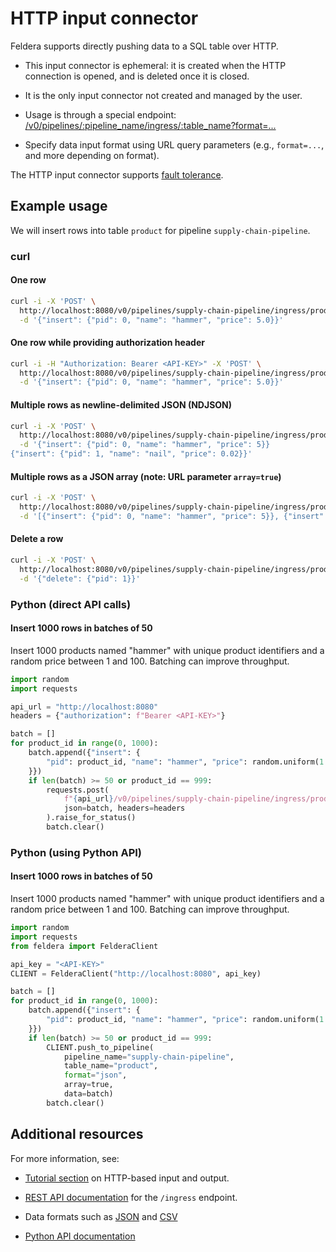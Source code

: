 # HTTP input connector

Feldera supports directly pushing data to a SQL table over HTTP.

* This input connector is ephemeral: it is created when the HTTP
  connection is opened, and is deleted once it is closed.

* It is the only input connector not created and managed by the user.

* Usage is through a special
  endpoint: [/v0/pipelines/:pipeline_name/ingress/:table_name?format=...](/api/push-data-to-a-sql-table)

* Specify data input format using URL query parameters
  (e.g., `format=...`, and more depending on format).

The HTTP input connector supports [fault
tolerance](..#fault-tolerance).

## Example usage

We will insert rows into table `product` for pipeline `supply-chain-pipeline`.

### curl

#### One row

```bash
curl -i -X 'POST' \
  http://localhost:8080/v0/pipelines/supply-chain-pipeline/ingress/product?format=json \
  -d '{"insert": {"pid": 0, "name": "hammer", "price": 5.0}}'
```

#### One row while providing authorization header

```bash
curl -i -H "Authorization: Bearer <API-KEY>" -X 'POST' \
  http://localhost:8080/v0/pipelines/supply-chain-pipeline/ingress/product?format=json \
  -d '{"insert": {"pid": 0, "name": "hammer", "price": 5.0}}'
```

#### Multiple rows as newline-delimited JSON (NDJSON)

```bash
curl -i -X 'POST' \
  http://localhost:8080/v0/pipelines/supply-chain-pipeline/ingress/product?format=json \
  -d '{"insert": {"pid": 0, "name": "hammer", "price": 5}}
{"insert": {"pid": 1, "name": "nail", "price": 0.02}}'
```

#### Multiple rows as a JSON array (note: URL parameter `array=true`)

```bash
curl -i -X 'POST' \
  http://localhost:8080/v0/pipelines/supply-chain-pipeline/ingress/product?format=json\&array=true \
  -d '[{"insert": {"pid": 0, "name": "hammer", "price": 5}}, {"insert": {"pid": 1, "name": "nail", "price": 0.02}}]'
```

#### Delete a row

```bash
curl -i -X 'POST' \
  http://localhost:8080/v0/pipelines/supply-chain-pipeline/ingress/product?format=json \
  -d '{"delete": {"pid": 1}}'
```

### Python (direct API calls)

#### Insert 1000 rows in batches of 50

Insert 1000 products named "hammer" with unique product identifiers
and a random price between 1 and 100. Batching can improve throughput.

```python
import random
import requests

api_url = "http://localhost:8080"
headers = {"authorization": f"Bearer <API-KEY>"}

batch = []
for product_id in range(0, 1000):
    batch.append({"insert": {
        "pid": product_id, "name": "hammer", "price": random.uniform(1.0, 100.0)
    }})
    if len(batch) >= 50 or product_id == 999:
        requests.post(
            f"{api_url}/v0/pipelines/supply-chain-pipeline/ingress/product?format=json&array=true",
            json=batch, headers=headers
        ).raise_for_status()
        batch.clear()
```

### Python (using Python API)

#### Insert 1000 rows in batches of 50

Insert 1000 products named "hammer" with unique product identifiers
and a random price between 1 and 100. Batching can improve throughput.

```python
import random
import requests
from feldera import FelderaClient

api_key = "<API-KEY>"
CLIENT = FelderaClient("http://localhost:8080", api_key)

batch = []
for product_id in range(0, 1000):
    batch.append({"insert": {
        "pid": product_id, "name": "hammer", "price": random.uniform(1.0, 100.0)
    }})
    if len(batch) >= 50 or product_id == 999:
        CLIENT.push_to_pipeline(
            pipeline_name="supply-chain-pipeline",
            table_name="product",
            format="json",
            array=true,
            data=batch)
        batch.clear()
```

## Additional resources

For more information, see:

* [Tutorial section](/tutorials/basics/part2) on HTTP-based input and output.

* [REST API documentation](/api/push-data-to-a-sql-table) for the `/ingress` endpoint.

* Data formats such as [JSON](/formats/json) and
  [CSV](/formats/csv)

* [Python API documentation](pathname:///python/)
